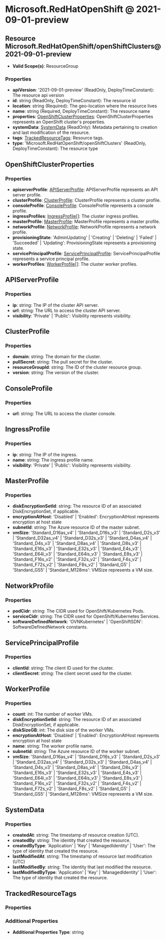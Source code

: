 # Microsoft.RedHatOpenShift @ 2021-09-01-preview

## Resource Microsoft.RedHatOpenShift/openShiftClusters@2021-09-01-preview
* **Valid Scope(s)**: ResourceGroup
### Properties
* **apiVersion**: '2021-09-01-preview' (ReadOnly, DeployTimeConstant): The resource api version
* **id**: string (ReadOnly, DeployTimeConstant): The resource id
* **location**: string (Required): The geo-location where the resource lives
* **name**: string (Required, DeployTimeConstant): The resource name
* **properties**: [OpenShiftClusterProperties](#openshiftclusterproperties): OpenShiftClusterProperties represents an OpenShift cluster's properties.
* **systemData**: [SystemData](#systemdata) (ReadOnly): Metadata pertaining to creation and last modification of the resource.
* **tags**: [TrackedResourceTags](#trackedresourcetags): Resource tags.
* **type**: 'Microsoft.RedHatOpenShift/openShiftClusters' (ReadOnly, DeployTimeConstant): The resource type

## OpenShiftClusterProperties
### Properties
* **apiserverProfile**: [APIServerProfile](#apiserverprofile): APIServerProfile represents an API server profile.
* **clusterProfile**: [ClusterProfile](#clusterprofile): ClusterProfile represents a cluster profile.
* **consoleProfile**: [ConsoleProfile](#consoleprofile): ConsoleProfile represents a console profile.
* **ingressProfiles**: [IngressProfile](#ingressprofile)[]: The cluster ingress profiles.
* **masterProfile**: [MasterProfile](#masterprofile): MasterProfile represents a master profile.
* **networkProfile**: [NetworkProfile](#networkprofile): NetworkProfile represents a network profile.
* **provisioningState**: 'AdminUpdating' | 'Creating' | 'Deleting' | 'Failed' | 'Succeeded' | 'Updating': ProvisioningState represents a provisioning state.
* **servicePrincipalProfile**: [ServicePrincipalProfile](#serviceprincipalprofile): ServicePrincipalProfile represents a service principal profile.
* **workerProfiles**: [WorkerProfile](#workerprofile)[]: The cluster worker profiles.

## APIServerProfile
### Properties
* **ip**: string: The IP of the cluster API server.
* **url**: string: The URL to access the cluster API server.
* **visibility**: 'Private' | 'Public': Visibility represents visibility.

## ClusterProfile
### Properties
* **domain**: string: The domain for the cluster.
* **pullSecret**: string: The pull secret for the cluster.
* **resourceGroupId**: string: The ID of the cluster resource group.
* **version**: string: The version of the cluster.

## ConsoleProfile
### Properties
* **url**: string: The URL to access the cluster console.

## IngressProfile
### Properties
* **ip**: string: The IP of the ingress.
* **name**: string: The ingress profile name.
* **visibility**: 'Private' | 'Public': Visibility represents visibility.

## MasterProfile
### Properties
* **diskEncryptionSetId**: string: The resource ID of an associated DiskEncryptionSet, if applicable.
* **encryptionAtHost**: 'Disabled' | 'Enabled': EncryptionAtHost represents encryption at host state
* **subnetId**: string: The Azure resource ID of the master subnet.
* **vmSize**: 'Standard_D16as_v4' | 'Standard_D16s_v3' | 'Standard_D2s_v3' | 'Standard_D32as_v4' | 'Standard_D32s_v3' | 'Standard_D4as_v4' | 'Standard_D4s_v3' | 'Standard_D8as_v4' | 'Standard_D8s_v3' | 'Standard_E16s_v3' | 'Standard_E32s_v3' | 'Standard_E4s_v3' | 'Standard_E64i_v3' | 'Standard_E64is_v3' | 'Standard_E8s_v3' | 'Standard_F16s_v2' | 'Standard_F32s_v2' | 'Standard_F4s_v2' | 'Standard_F72s_v2' | 'Standard_F8s_v2' | 'Standard_G5' | 'Standard_GS5' | 'Standard_M128ms': VMSize represents a VM size.

## NetworkProfile
### Properties
* **podCidr**: string: The CIDR used for OpenShift/Kubernetes Pods.
* **serviceCidr**: string: The CIDR used for OpenShift/Kubernetes Services.
* **softwareDefinedNetwork**: 'OVNKubernetes' | 'OpenShiftSDN': SoftwareDefinedNetwork constants.

## ServicePrincipalProfile
### Properties
* **clientId**: string: The client ID used for the cluster.
* **clientSecret**: string: The client secret used for the cluster.

## WorkerProfile
### Properties
* **count**: int: The number of worker VMs.
* **diskEncryptionSetId**: string: The resource ID of an associated DiskEncryptionSet, if applicable.
* **diskSizeGB**: int: The disk size of the worker VMs.
* **encryptionAtHost**: 'Disabled' | 'Enabled': EncryptionAtHost represents encryption at host state
* **name**: string: The worker profile name.
* **subnetId**: string: The Azure resource ID of the worker subnet.
* **vmSize**: 'Standard_D16as_v4' | 'Standard_D16s_v3' | 'Standard_D2s_v3' | 'Standard_D32as_v4' | 'Standard_D32s_v3' | 'Standard_D4as_v4' | 'Standard_D4s_v3' | 'Standard_D8as_v4' | 'Standard_D8s_v3' | 'Standard_E16s_v3' | 'Standard_E32s_v3' | 'Standard_E4s_v3' | 'Standard_E64i_v3' | 'Standard_E64is_v3' | 'Standard_E8s_v3' | 'Standard_F16s_v2' | 'Standard_F32s_v2' | 'Standard_F4s_v2' | 'Standard_F72s_v2' | 'Standard_F8s_v2' | 'Standard_G5' | 'Standard_GS5' | 'Standard_M128ms': VMSize represents a VM size.

## SystemData
### Properties
* **createdAt**: string: The timestamp of resource creation (UTC).
* **createdBy**: string: The identity that created the resource.
* **createdByType**: 'Application' | 'Key' | 'ManagedIdentity' | 'User': The type of identity that created the resource.
* **lastModifiedAt**: string: The timestamp of resource last modification (UTC)
* **lastModifiedBy**: string: The identity that last modified the resource.
* **lastModifiedByType**: 'Application' | 'Key' | 'ManagedIdentity' | 'User': The type of identity that created the resource.

## TrackedResourceTags
### Properties
### Additional Properties
* **Additional Properties Type**: string


